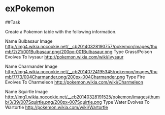 # exPokemon

##Task

Create a Pokemon table with the following information.

Name
Bulbasaur
Image
http://img4.wikia.nocookie.net/__cb20140328190757/pokemon/images/thumb/2/21/001Bulbasaur.png/200px-001Bulbasaur.png
Type
Grass/Poison
Evolves To
Ivysaur
http://pokemon.wikia.com/wiki/Ivysaur

Name
Charmander
Image
http://img4.wikia.nocookie.net/__cb20140724195345/pokemon/images/thumb/7/73/004Charmander.png/200px-004Charmander.png
Type
Fire
Evolves To
Charmeleon
http://pokemon.wikia.com/wiki/Charmeleon

Name
Squirtle
Image
http://img1.wikia.nocookie.net/__cb20140328191525/pokemon/images/thumb/3/39/007Squirtle.png/200px-007Squirtle.png
Type
Water
Evolves To
Wartortle
http://pokemon.wikia.com/wiki/Wartortle
